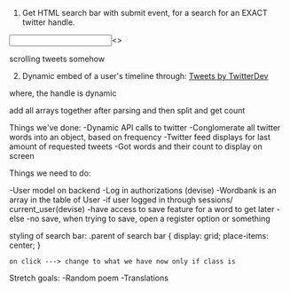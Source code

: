 1. Get HTML search bar with submit event, for a search for an EXACT twitter handle.
<div>
    <form>
        <input text></input><>
    </form>
</div>

<div>
    scrolling tweets somehow 
</div>

2. Dynamic embed of a user's timeline through:
<a class="twitter-timeline" href="https://twitter.com/TwitterDev?ref_src=twsrc%5Etfw">Tweets by TwitterDev</a> <script async src="https://platform.twitter.com/widgets.js" charset="utf-8"></script>

where, the handle is dynamic 

add all arrays together after parsing
and then split and get count



Things we've done: 
-Dynamic API calls to twitter
-Conglomerate all twitter words into an object, based on frequency 
-Twitter feed displays for last amount of requested tweets
-Got words and their count to display on screen 


Things we need to do:

-User model on backend 
    -Log in authorizations (devise)
    -Wordbank is an array in the table of User 
        -if user logged in through sessions/ current_user(devise)
            -have access to save feature for a word to get later
        -else 
            -no save, when trying to save, open a register option or something 


styling of search bar: 
    .parent of search bar {
        display: grid;
        place-items: center;
    }

    on click ---> change to what we have now only if class is 

Stretch goals:
-Random poem 
-Translations
